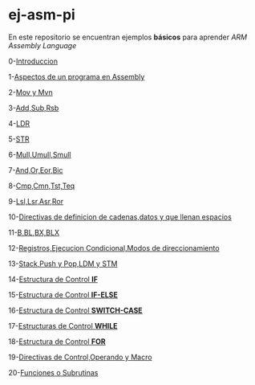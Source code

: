 # ej-asm-pi
En este repositorio se encuentran ejemplos **básicos** para aprender *ARM Assembly Language* 

0-[Introduccion](https://github.com/mativironi/ej-asm-pi/blob/master/Ejemplo1/0-Introduccion)

1-[Aspectos de un programa en Assembly](https://github.com/mativironi/ej-asm-pi/blob/master/Ejemplo1/1-Aspectos%20de%20un%20programa%20en%20Assembly.s)

2-[Mov y Mvn](https://github.com/mativironi/ej-asm-pi/blob/master/Ejemplo1/2-Mov%20y%20Mvn.s)

3-[Add,Sub,Rsb](https://github.com/mativironi/ej-asm-pi/blob/master/Ejemplo1/3-Add%2CSub%2CRsb.s)

4-[LDR](https://github.com/mativironi/ej-asm-pi/blob/master/Ejemplo1/4-LDR.s)

5-[STR](https://github.com/mativironi/ej-asm-pi/blob/master/Ejemplo1/5-STR.s)

6-[Mull,Umull,Smull](https://github.com/mativironi/ej-asm-pi/blob/master/Ejemplo1/6-Mull%2CUmull%2CSmull.s)

7-[And,Or,Eor,Bic](https://github.com/mativironi/ej-asm-pi/blob/master/Ejemplo1/7-And%2COr%2CEor%2CBic.s)

8-[Cmp,Cmn,Tst,Teq](https://github.com/mativironi/ej-asm-pi/blob/master/Ejemplo1/8-Cmp%2CCmn%2CTst%2CTeq.s)

9-[Lsl,Lsr,Asr,Ror](https://github.com/mativironi/ej-asm-pi/blob/master/Ejemplo1/9-Lsl%2CLsr%2CAsr%2CRor.s)

10-[Directivas de definicion de cadenas,datos y que llenan espacios](https://github.com/mativironi/ej-asm-pi/blob/master/Ejemplo2/0-Directivas%20de%20definicion%20de%20cadenas%2Cdatos%20y%20que%20llenan%20espacios.s)

11-[B,BL,BX,BLX](https://github.com/mativironi/ej-asm-pi/blob/master/Ejemplo2/1-B%2CBL%2CBX%2CBLX.s)

12-[Registros,Ejecucion Condicional,Modos de direccionamiento](https://github.com/mativironi/ej-asm-pi/blob/master/Ejemplo2/2-Registros%2CEjecucion%20Condicional%2CModos%20de%20direccionamiento.s)

13-[Stack,Push y Pop,LDM y STM](https://github.com/mativironi/ej-asm-pi/blob/master/Ejemplo2/3-Stack%2CPush%20y%20Pop%2CLDM%20y%20STM.s)

14-[Estructura de Control **IF**](https://github.com/mativironi/ej-asm-pi/blob/master/Ejemplo2/4-Estructura%20de%20Control%20IF.s)

15-[Estructura de Control **IF-ELSE**](https://github.com/mativironi/ej-asm-pi/blob/master/Ejemplo2/5-Estructura%20de%20Control%20IF-ELSE.s)

16-[Estructura de Control **SWITCH-CASE**](https://github.com/mativironi/ej-asm-pi/blob/master/Ejemplo2/6-Estructura%20de%20Control%20SWITCH-CASE.s)

17-[Estructuras de Control **WHILE**](https://github.com/mativironi/ej-asm-pi/blob/master/Ejemplo2/7-Estructura%20de%20Control%20WHILE.s)

18-[Estructura de Control **FOR**](https://github.com/mativironi/ej-asm-pi/blob/master/Ejemplo2/8-Estructura%20de%20Control%20FOR.s)

19-[Directivas de Control,Operando y Macro](https://github.com/mativironi/ej-asm-pi/blob/master/Ejemplo2/9-Directivas%20de%20Control%2COperando%20y%20Macro.s)

20-[Funciones o Subrutinas](https://github.com/mativironi/ej-asm-pi/blob/master/Ejemplo3/0-Funciones%20o%20Subrutinas.s)
